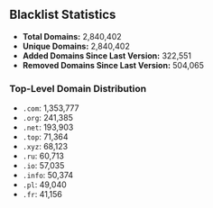 ## Blacklist Statistics

- **Total Domains:** 2,840,402
- **Unique Domains:** 2,840,402
- **Added Domains Since Last Version:** 322,551
- **Removed Domains Since Last Version:** 504,065

### Top-Level Domain Distribution

-  `.com`: 1,353,777
-  `.org`: 241,385
-  `.net`: 193,903
-  `.top`: 71,364
-  `.xyz`: 68,123
-  `.ru`: 60,713
-  `.io`: 57,035
-  `.info`: 50,374
-  `.pl`: 49,040
-  `.fr`: 41,156
